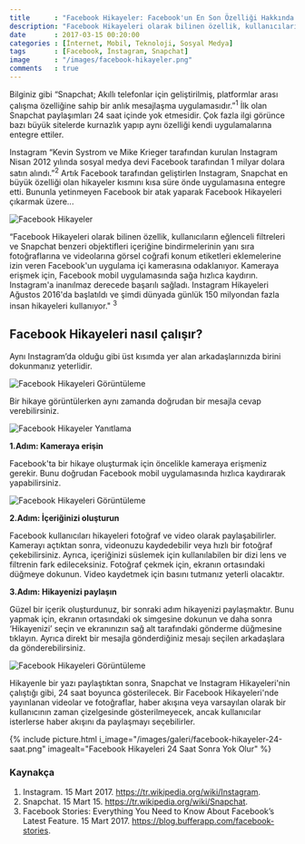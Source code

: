 ```yaml
---
title      : "Facebook Hikayeler: Facebook'un En Son Özelliği Hakkında Bilmeniz Gereken Her Şey"
description: "Facebook Hikayeleri olarak bilinen özellik, kullanıcıların eğlenceli filtreleri ve Snapchat benzeri objektifleri içeriğine..."
date       : 2017-03-15 00:20:00
categories : [İnternet, Mobil, Teknoloji, Sosyal Medya]
tags       : [Facebook, İnstagram, Snapchat]
image      : "/images/facebook-hikayeler.png"
comments   : true
---
```


Bilginiz gibi “Snapchat; Akıllı telefonlar için geliştirilmiş, platformlar arası çalışma özelliğine sahip bir anlık mesajlaşma uygulamasıdır.”<sup>1</sup> İlk olan Snapchat paylaşımları 24 saat içinde yok etmesidir.  Çok fazla ilgi görünce bazı büyük sitelerde kurnazlık yapıp aynı özelliği kendi uygulamalarına entegre ettiler.

Instagram “Kevin Systrom ve Mike Krieger tarafından kurulan Instagram Nisan 2012 yılında sosyal medya devi Facebook tarafından 1 milyar dolara satın alındı.”<sup>2</sup> Artık Facebook tarafından geliştirlen Instagram, Snapchat en büyük özelliği olan hikayeler kısmını kısa süre önde uygulamasına entegre etti. 
Bununla yetinmeyen Facebook bir atak yaparak Facebook Hikayeleri çıkarmak üzere...

![Facebook Hikayeler]({{site.url}}/images/galeri/facebook-hikayeler.gif "Facebook Hikayeler")

“Facebook Hikayeleri olarak bilinen özellik, kullanıcıların eğlenceli filtreleri ve Snapchat benzeri objektifleri içeriğine bindirmelerinin yanı sıra fotoğraflarına ve videolarına görsel coğrafi konum etiketleri eklemelerine izin veren Facebook'un uygulama içi kamerasına odaklanıyor. Kameraya erişmek için, Facebook mobil uygulamasında sağa hızlıca kaydırın.
Instagram'a inanılmaz derecede başarılı sağladı. Instagram Hikayeleri Ağustos 2016'da başlatıldı ve şimdi dünyada günlük 150 milyondan fazla insan hikayeleri kullanıyor." <sup>3</sup>

## Facebook Hikayeleri nasıl çalışır?

Aynı Instagram’da olduğu gibi üst kısımda yer alan arkadaşlarınızda birini dokunmanız yeterlidir. 

![Facebook Hikayeleri Görüntüleme]({{site.url}}/images/galeri/facebook-hikayeler-goruntuleme.gif "Facebook Hikayeleri Görüntüleme")

Bir hikaye görüntülerken aynı zamanda doğrudan bir mesajla cevap verebilirsiniz.

![Facebook Hikayeler Yanıtlama]({{site.url}}/images/galeri/facebook-hikayeler-yanit.gif "Facebook Hikayeler Yanıtlama")

**1.Adım: Kameraya erişin**

Facebook'ta bir hikaye oluşturmak için öncelikle kameraya erişmeniz gerekir. Bunu doğrudan Facebook mobil uygulamasında hızlıca kaydırarak yapabilirsiniz.

![Facebook Hikayeleri Görüntüleme]({{site.url}}/images/galeri/facebook-hikayeler-goruntuleme-2.gif "Facebook Hikayeleri Görüntüleme")

**2.Adım: İçeriğinizi oluşturun**

Facebook kullanıcıları hikayeleri fotoğraf ve video olarak paylaşabilirler. Kamerayı açtıktan sonra, videonuzu kaydedebilir veya hızlı bir fotoğraf çekebilirsiniz. Ayrıca, içeriğinizi süslemek için kullanılabilen bir dizi lens ve filtrenin fark edileceksiniz. Fotoğraf çekmek için, ekranın ortasındaki düğmeye dokunun. Video kaydetmek için basını tutmanız yeterli olacaktır. 

**3.Adım: Hikayenizi paylaşın**

Güzel bir içerik oluşturdunuz, bir sonraki adım hikayenizi paylaşmaktır. Bunu yapmak için, ekranın ortasındaki ok simgesine dokunun ve daha sonra ‘Hikayenizi’ seçin ve ekranınızın sağ alt tarafındaki gönderme düğmesine tıklayın. Ayrıca direkt bir mesajla gönderdiğiniz mesajı seçilen arkadaşlara da gönderebilirsiniz.

![Facebook Hikayeleri Görüntüleme]({{site.url}}/images/galeri/facebook-hikayeler-goruntuleme-2.gif "Facebook Hikayeleri Görüntüleme")

Hikayenle bir yazı paylaştıktan sonra, Snapchat ve Instagram Hikayeleri'nin çalıştığı gibi, 24 saat boyunca gösterilecek. Bir Facebook Hikayeleri'nde yayınlanan videolar ve fotoğraflar, haber akışına veya varsayılan olarak bir kullanıcının zaman çizelgesinde gösterilmeyecek, ancak kullanıcılar isterlerse haber akışını da paylaşmayı seçebilirler.

{% include picture.html i_image="/images/galeri/facebook-hikayeler-24-saat.png" imagealt="Facebook Hikayeleri 24 Saat Sonra Yok Olur" %}

### Kaynakça
1. Instagram. 15 Mart 2017. https://tr.wikipedia.org/wiki/Instagram.
2. Snapchat. 15 Mart 15. https://tr.wikipedia.org/wiki/Snapchat.
3. Facebook Stories: Everything You Need to Know About Facebook’s Latest Feature. 15 Mart 2017. https://blog.bufferapp.com/facebook-stories.